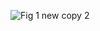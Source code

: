 
![Fig 1 new copy 2](https://github.com/user-attachments/assets/325fc21a-54ef-4535-9c93-f5959da1d2bb)
